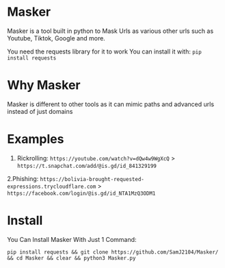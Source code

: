 # Masker

Masker is a tool built in python to Mask Urls as various other urls such as Youtube, Tiktok, Google and more.

You need the requests library for it to work
You can install it with:
```pip install requests```

# Why Masker

Masker is different to other tools as it can mimic paths and advanced urls instead of just domains

# Examples
1. Rickrolling: ```https://youtube.com/watch?v=dQw4w9WgXcQ``` > ```https://t.snapchat.comⳆaddⳆ@is.gd/id_841329199```

2.Phishing:
```https://bolivia-brought-requested-expressions.trycloudflare.com``` > ```https://facebook.comⳆloginⳆ@is.gd/id_NTA1MzQ3ODM1```
# Install

You Can Install Masker With Just 1 Command:

```pip install requests && git clone https://github.com/SamJ2104/Masker/ && cd Masker && clear && python3 Masker.py```
